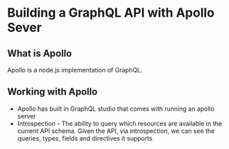 # Building a GraphQL API with Apollo Sever

## What is Apollo

Apollo is a node.js implementation of GraphQL.

## Working with Apollo

- Apollo has built in GraphQL studio that comes with running an apollo server
- Introspection - The ability to query which resources are available in the current API schema.
  Given the API, via introspection, we can see the queries, types, fields and directives it supports
